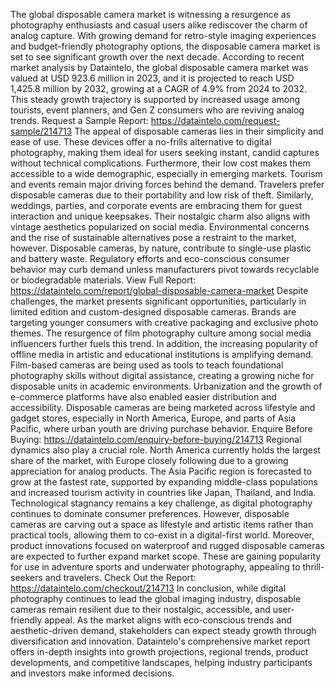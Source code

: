 The global disposable camera market is witnessing a resurgence as photography enthusiasts and casual users alike rediscover the charm of analog capture. With growing demand for retro-style imaging experiences and budget-friendly photography options, the disposable camera market is set to see significant growth over the next decade.
According to recent market analysis by Dataintelo, the global disposable camera market was valued at USD 923.6 million in 2023, and it is projected to reach USD 1,425.8 million by 2032, growing at a CAGR of 4.9% from 2024 to 2032. This steady growth trajectory is supported by increased usage among tourists, event planners, and Gen Z consumers who are reviving analog trends.
Request a Sample Report: https://dataintelo.com/request-sample/214713
The appeal of disposable cameras lies in their simplicity and ease of use. These devices offer a no-frills alternative to digital photography, making them ideal for users seeking instant, candid captures without technical complications. Furthermore, their low cost makes them accessible to a wide demographic, especially in emerging markets.
Tourism and events remain major driving forces behind the demand. Travelers prefer disposable cameras due to their portability and low risk of theft. Similarly, weddings, parties, and corporate events are embracing them for guest interaction and unique keepsakes. Their nostalgic charm also aligns with vintage aesthetics popularized on social media.
Environmental concerns and the rise of sustainable alternatives pose a restraint to the market, however. Disposable cameras, by nature, contribute to single-use plastic and battery waste. Regulatory efforts and eco-conscious consumer behavior may curb demand unless manufacturers pivot towards recyclable or biodegradable materials.
View Full Report: https://dataintelo.com/report/global-disposable-camera-market
Despite challenges, the market presents significant opportunities, particularly in limited edition and custom-designed disposable cameras. Brands are targeting younger consumers with creative packaging and exclusive photo themes. The resurgence of film photography culture among social media influencers further fuels this trend.
In addition, the increasing popularity of offline media in artistic and educational institutions is amplifying demand. Film-based cameras are being used as tools to teach foundational photography skills without digital assistance, creating a growing niche for disposable units in academic environments.
Urbanization and the growth of e-commerce platforms have also enabled easier distribution and accessibility. Disposable cameras are being marketed across lifestyle and gadget stores, especially in North America, Europe, and parts of Asia Pacific, where urban youth are driving purchase behavior.
Enquire Before Buying: https://dataintelo.com/enquiry-before-buying/214713
Regional dynamics also play a crucial role. North America currently holds the largest share of the market, with Europe closely following due to a growing appreciation for analog products. The Asia Pacific region is forecasted to grow at the fastest rate, supported by expanding middle-class populations and increased tourism activity in countries like Japan, Thailand, and India.
Technological stagnancy remains a key challenge, as digital photography continues to dominate consumer preferences. However, disposable cameras are carving out a space as lifestyle and artistic items rather than practical tools, allowing them to co-exist in a digital-first world.
Moreover, product innovations focused on waterproof and rugged disposable cameras are expected to further expand market scope. These are gaining popularity for use in adventure sports and underwater photography, appealing to thrill-seekers and travelers.
Check Out the Report: https://dataintelo.com/checkout/214713
In conclusion, while digital photography continues to lead the global imaging industry, disposable cameras remain resilient due to their nostalgic, accessible, and user-friendly appeal. As the market aligns with eco-conscious trends and aesthetic-driven demand, stakeholders can expect steady growth through diversification and innovation.
Dataintelo's comprehensive market report offers in-depth insights into growth projections, regional trends, product developments, and competitive landscapes, helping industry participants and investors make informed decisions.
